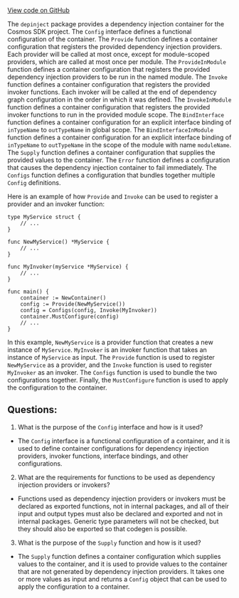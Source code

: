 [View code on GitHub](https://github.com/cosmos/cosmos-sdk.git/depinject/config.go)

The `depinject` package provides a dependency injection container for the Cosmos SDK project. The `Config` interface defines a functional configuration of the container. The `Provide` function defines a container configuration that registers the provided dependency injection providers. Each provider will be called at most once, except for module-scoped providers, which are called at most once per module. The `ProvideInModule` function defines a container configuration that registers the provided dependency injection providers to be run in the named module. The `Invoke` function defines a container configuration that registers the provided invoker functions. Each invoker will be called at the end of dependency graph configuration in the order in which it was defined. The `InvokeInModule` function defines a container configuration that registers the provided invoker functions to run in the provided module scope. The `BindInterface` function defines a container configuration for an explicit interface binding of `inTypeName` to `outTypeName` in global scope. The `BindInterfaceInModule` function defines a container configuration for an explicit interface binding of `inTypeName` to `outTypeName` in the scope of the module with name `moduleName`. The `Supply` function defines a container configuration that supplies the provided values to the container. The `Error` function defines a configuration that causes the dependency injection container to fail immediately. The `Configs` function defines a configuration that bundles together multiple `Config` definitions. 

Here is an example of how `Provide` and `Invoke` can be used to register a provider and an invoker function:

```
type MyService struct {
    // ...
}

func NewMyService() *MyService {
    // ...
}

func MyInvoker(myService *MyService) {
    // ...
}

func main() {
    container := NewContainer()
    config := Provide(NewMyService())
    config = Configs(config, Invoke(MyInvoker))
    container.MustConfigure(config)
    // ...
}
```

In this example, `NewMyService` is a provider function that creates a new instance of `MyService`. `MyInvoker` is an invoker function that takes an instance of `MyService` as input. The `Provide` function is used to register `NewMyService` as a provider, and the `Invoke` function is used to register `MyInvoker` as an invoker. The `Configs` function is used to bundle the two configurations together. Finally, the `MustConfigure` function is used to apply the configuration to the container.
## Questions: 
 1. What is the purpose of the `Config` interface and how is it used?
- The `Config` interface is a functional configuration of a container, and it is used to define container configurations for dependency injection providers, invoker functions, interface bindings, and other configurations.

2. What are the requirements for functions to be used as dependency injection providers or invokers?
- Functions used as dependency injection providers or invokers must be declared as exported functions, not in internal packages, and all of their input and output types must also be declared and exported and not in internal packages. Generic type parameters will not be checked, but they should also be exported so that codegen is possible.

3. What is the purpose of the `Supply` function and how is it used?
- The `Supply` function defines a container configuration which supplies values to the container, and it is used to provide values to the container that are not generated by dependency injection providers. It takes one or more values as input and returns a `Config` object that can be used to apply the configuration to a container.